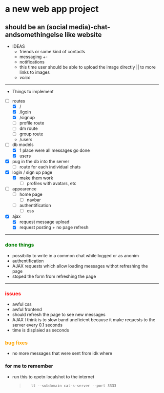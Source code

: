 # a new web app project

## should be an (social media)-chat-andsomethingelse like website

- IDEAS
  - friends or some kind of contacts
  - messaging +-
  - notifications
  - this time user should be able to upload the image directly || to more links to images
  - _voice_

---

- Things to implement
- [ ] routes
  - [x] /
  - [x] /lgoin
  - [x] /signup
  - [ ] profile route
  - [ ] dm route
  - [ ] group route
  - /users
- [ ] db models
  - [x] 1 place were all messages go done
  - [x] users
- [x] pug in the db into the server
  - [ ] route for each individual chats
- [x] login / sign up page
  - [x] make them work
    - [ ] profiles with avatars, etc
- [ ] appearence
  - [ ] home page
    - [ ] navbar
  - [ ] authentification
    - [ ] css
- [x] ajax
  - [x] request message upload
  - [x] request posting + no page refresh

---

### <p style="color:green">done things<p>

- possibiliy to write in a common chat while logged or as anonim
- authentification
- AJAX requests which allow loading messages withot refreshing the page
- stoped the form from refreshing the page

---

### <p style="color:red">issues<p>

- awful css
- awful frontend
- should refresh the page to see new messages
- AJAX I think is to slow band uneficient because it make requests to the server every 0.1 seconds
- time is displaied as seconds

### <p style="color:orange">bug fixes<p>

- no more messages that were sent from idk where

### for me to remember

- run this to opetn localshot to the internet
  >        lt --subdomain cat-s-server --port 3333
